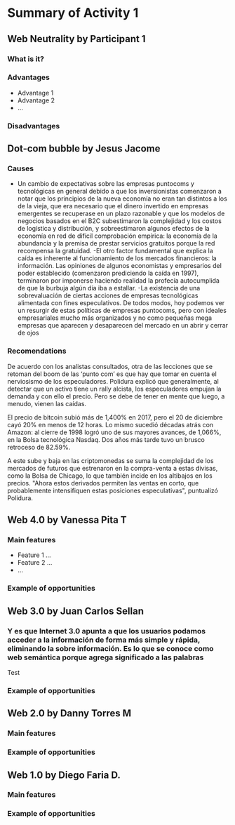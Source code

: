 ﻿# Summary of Activity 1


## Web Neutrality by Participant 1

### What is it?

### Advantages
  - Advantage 1
  - Advantage 2
  - ...

### Disadvantages


## Dot-com bubble by Jesus Jacome

### Causes
- Un cambio de expectativas sobre las empresas puntocoms y tecnológicas en general debido a que los inversionistas comenzaron a notar que los principios de la nueva economía no eran tan distintos a los de la vieja,
 que era necesario que el dinero invertido en empresas emergentes se recuperase en un plazo razonable y que los modelos de negocios basados en el B2C subestimaron la complejidad y los costos de logística y distribución, 
y sobreestimaron algunos efectos de la economía en red de difícil comprobación empírica: la economía de la abundancia y la premisa de prestar servicios gratuitos porque la red recompensa la gratuidad.
-El otro factor fundamental que explica la caída es inherente al funcionamiento de los mercados financieros: la información. Las opiniones de algunos economistas y empresarios del poder establecido (comenzaron prediciendo la caída en 1997), 
terminaron por imponerse haciendo realidad la profecía autocumplida de que la burbuja algún día iba a estallar.
-La existencia de una sobrevaluación de ciertas acciones de empresas tecnológicas alimentada con fines especulativos.
De todos modos, hoy podemos ver un resurgir de estas políticas de empresas puntocoms, pero con ideales empresariales mucho más organizados y no como pequeñas mega empresas que aparecen y desaparecen del mercado en un abrir y cerrar de ojos


### Recomendations
De acuerdo con los analistas consultados, otra de las lecciones que se retoman del boom de las ‘punto com’ es que hay que tomar en cuenta el nerviosismo de los especuladores. Polidura explicó que generalmente, al detectar que un activo tiene un rally alcista, los especuladores empujan la demanda y con ello el precio. 
Pero se debe de tener en mente que luego, a menudo, vienen las caídas.

El precio de bitcoin subió más de 1,400% en 2017, pero el 20 de diciembre cayó 20% en menos de 12 horas. Lo mismo sucedió décadas atrás con Amazon: al cierre de 1998 logró uno de sus mayores avances, de 1,066%, en la Bolsa tecnológica Nasdaq. Dos años más tarde tuvo un brusco retroceso de 82.59%.

A este sube y baja en las criptomonedas se suma la complejidad de los mercados de futuros que estrenaron en la compra-venta a estas divisas, como la Bolsa de Chicago, lo que también incide en los altibajos en los precios. "Ahora estos derivados permiten las ventas en corto, que probablemente 
intensifiquen estas posiciones especulativas", puntualizó Polidura.



## Web 4.0 by Vanessa Pita T

### Main features
 - Feature 1 ...
 - Feature 2 ...
 - ...

### Example of opportunities


## Web 3.0 by Juan Carlos Sellan 

### Y es que Internet 3.0 apunta a que los usuarios podamos acceder a la información de forma más simple y rápida, eliminando la sobre información.  Es lo que se conoce como web semántica porque agrega significado a las palabras

Test

### Example of opportunities


## Web 2.0 by Danny Torres M

### Main features

### Example of opportunities


## Web 1.0 by Diego Faria D.

### Main features

### Example of opportunities
